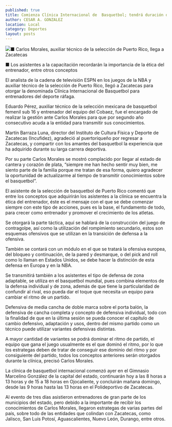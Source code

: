 ```yaml
---
published: true
title: Comienza Clínica Internacional de  Basquetbol; tendrá duración de 3 días
author: CESAR A. GONZALEZ
location: Local
category: Deportes
layout: posts
---
```


![](http://i.imgur.com/Tofe6lHm.jpg)■ Carlos Morales, auxiliar técnico de la selección de Puerto Rico, llega a Zacatecas

■ Los asistentes a la capacitación recordarán la importancia de la ética del entrenador, entre otros conceptos

El analista de la cadena de televisión ESPN en los juegos de la NBA y auxiliar técnico de la selección de Puerto Rico, llegó a Zacatecas para otorgar la denominada Clínica Internacional de Basquetbol para entrenadores del deporte ráfaga.

Eduardo Pérez, auxiliar técnico de la selección mexicana de basquetbol femenil sub 16 y entrenador del equipo del Cobaez, fue el encargado de realizar la gestión ante Carlos Morales para que por segundo año consecutivo acuda a la entidad para transmitir sus conocimientos.

Martín Barraza Luna, director del Instituto de Cultura Física y Deporte de Zacatecas (Incufidez), agradeció al puertoriqueño por regresar a Zacatecas, y compartir con los amantes del basquetbol la experiencia que ha adquirido durante su larga carrera deportiva.

Por su parte Carlos Morales se mostró complacido por llegar al estado de cantera y corazón de plata, “siempre me han hecho sentir muy bien, me siento parte de la familia porque me tratan de esa forma, quiero agradecer la oportunidad de actualizarme al tiempo de transmitir conocimientos sobre el basquetbol”.

El asistente de la selección de basquetbol de Puerto Rico comentó que entre los conceptos que adquirirán los asistentes a la clínica se encuentra la ética del entrenador, éste es el mensaje con el que se debe comenzar siempre con este tipo de acciones, pues es la base, el fundamento de todo, para crecer como entrenador y promover el crecimiento de los atletas.

Se otorgará la parte táctica, aquí se hablará de la construcción del juego de contragolpe, así como la utilización del rompimiento secundario, estos son esquemas ofensivos que se utilizan en la transición de defensa a la ofensiva.

También se contará con un módulo en el que se tratará la ofensiva europea, del bloqueo y continuación, de la pared y desmarque, o del pick and roll como lo llaman en Estados Unidos, se debe hacer la distinción de esta defensa en Europa y en la NBA.

Se transmitirá también a los asistentes el tipo de defensa de zona adaptable, se utiliza en el basquetbol mundial, pues combina elementos de la defensa individual y de zona, además de que tiene la particularidad de confundir al rival, eso pueda dar el toque que necesita un equipo para cambiar el ritmo de un partido.

Defensiva de media cancha de doble marca sobre el porta balón, la defensiva de cancha completa y concepto de defensiva individual, todo con la finalidad de que en la última sesión se pueda conocer el capítulo de cambio defensivo, adaptación y usos, dentro del mismo partido como un técnico puede utilizar variantes defensivas distintas.

A mayor cantidad de variantes se podrá dominar el ritmo de partido, el equipo que gana el juego usualmente es el que dominó el ritmo, por lo que los estrategas deben de tratar de conseguir ese dominio del ritmo y por consiguiente del partido, todos los conceptos anteriores serán otorgados durante la clínica, precisó Carlos Morales.

La clínica de basquetbol internacional comenzó ayer en el Gimnasio Marcelino González de la capital del estado, continuarán hoy a las 8 horas a 13 horas  y de 15 a 18 horas en Ojocaliente, y concluirán mañana domingo, desde las 9 horas hasta las 13 horas en el Polideportivo de Zacatecas.

Al evento de tres días asistieron entrenadores de gran parte de los municipios del estado, pero debido a la importante de recibir los conocimientos de Carlos Morales, llegaron estrategas de varias partes del país, sobre todo de las entidades que colindan con Zacatecas, como Jalisco, San Luis Potosí, Aguascalientes, Nuevo León, Durango, entre otros.
